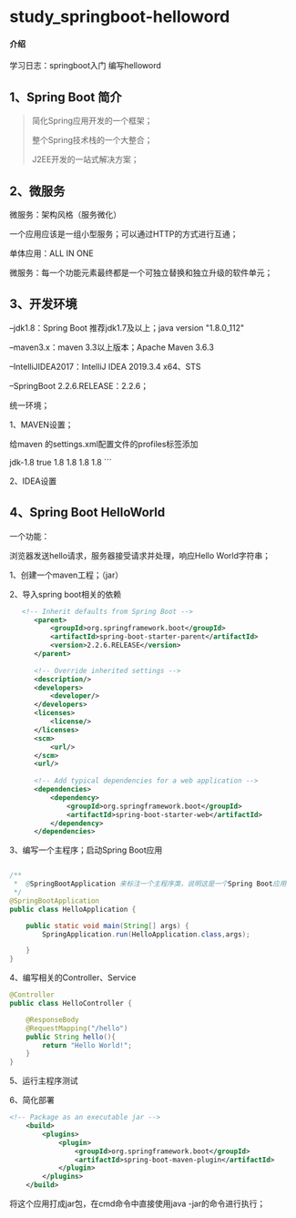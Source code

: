 # study_springboot-helloword

#### 介绍
学习日志：springboot入门
编写helloword

## 1、Spring Boot 简介

> 简化Spring应用开发的一个框架；
>
> 整个Spring技术栈的一个大整合；
>
> J2EE开发的一站式解决方案；

## 2、微服务


微服务：架构风格（服务微化）

一个应用应该是一组小型服务；可以通过HTTP的方式进行互通；

单体应用：ALL IN ONE

微服务：每一个功能元素最终都是一个可独立替换和独立升级的软件单元；




## 3、开发环境



–jdk1.8：Spring Boot 推荐jdk1.7及以上；java version "1.8.0_112"

–maven3.x：maven 3.3以上版本；Apache Maven 3.6.3

–IntelliJIDEA2017：IntelliJ IDEA 2019.3.4 x64、STS

–SpringBoot 2.2.6.RELEASE：2.2.6；

统一环境；



1、MAVEN设置；

给maven 的settings.xml配置文件的profiles标签添加

<profile>
  <id>jdk-1.8</id>
  <activation>
    <activeByDefault>true</activeByDefault>
    <jdk>1.8</jdk>
  </activation>
  <properties>
    <maven.compiler.source>1.8</maven.compiler.source>
    <maven.compiler.target>1.8</maven.compiler.target>
    <maven.compiler.compilerVersion>1.8</maven.compiler.compilerVersion>
  </properties>
</profile>
```

2、IDEA设置



## 4、Spring Boot HelloWorld

一个功能：

浏览器发送hello请求，服务器接受请求并处理，响应Hello World字符串；



1、创建一个maven工程；（jar）

2、导入spring boot相关的依赖

```xml
   <!-- Inherit defaults from Spring Boot -->
      <parent>
          <groupId>org.springframework.boot</groupId>
          <artifactId>spring-boot-starter-parent</artifactId>
          <version>2.2.6.RELEASE</version>
      </parent>
  
      <!-- Override inherited settings -->
      <description/>
      <developers>
          <developer/>
      </developers>
      <licenses>
          <license/>
      </licenses>
      <scm>
          <url/>
      </scm>
      <url/>
  
      <!-- Add typical dependencies for a web application -->
      <dependencies>
          <dependency>
              <groupId>org.springframework.boot</groupId>
              <artifactId>spring-boot-starter-web</artifactId>
          </dependency>
      </dependencies>
```

3、编写一个主程序；启动Spring Boot应用
```java

/**
 *  @SpringBootApplication 来标注一个主程序类，说明这是一个Spring Boot应用
 */
@SpringBootApplication
public class HelloApplication {

    public static void main(String[] args) {
        SpringApplication.run(HelloApplication.class,args);

    }
}

```

4、编写相关的Controller、Service

```java
@Controller
public class HelloController {

    @ResponseBody
    @RequestMapping("/hello")
    public String hello(){
        return "Hello World!";
    }
}

```



5、运行主程序测试

6、简化部署

```xml
<!-- Package as an executable jar -->
    <build>
        <plugins>
            <plugin>
                <groupId>org.springframework.boot</groupId>
                <artifactId>spring-boot-maven-plugin</artifactId>
            </plugin>
        </plugins>
    </build>
```

将这个应用打成jar包，在cmd命令中直接使用java -jar的命令进行执行；